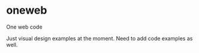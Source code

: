# oneweb
One web code

Just visual design examples at the moment. Need to add code examples as well.

